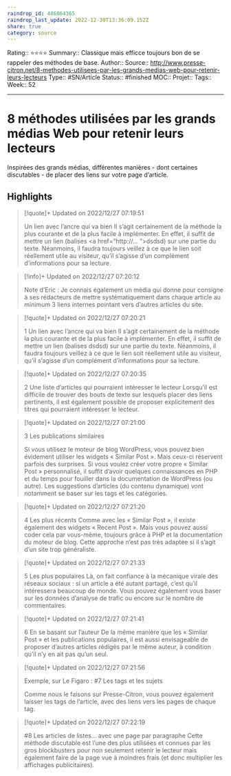 ```yaml
---
raindrop_id: 486064365
raindrop_last_update: 2022-12-30T13:36:09.152Z
share: true
category: source
---
```


Rating:: ⭐⭐⭐⭐
Summary:: Classique mais efficce toujours bon de se rappeler des méthodes de base.
Author::
Source:: http://www.presse-citron.net/8-methodes-utilisees-par-les-grands-medias-web-pour-retenir-leurs-lecteurs
Type:: #SN/Article 
Status:: #finished 
MOC::
Projet:: 
Tags:: 
Week:: 52

***
# 8 méthodes utilisées par les grands médias Web pour retenir leurs lecteurs

Inspirées des grands médias, différentes manières - dont certaines discutables - de placer des liens sur votre page d’article.

## Highlights


> [!quote]+ Updated on 2022/12/27 07:19:51
>
> Un lien avec l’ancre qui va bien Il s’agit certainement de la méthode la plus courante et de la plus facile à implémenter. En effet, il suffit de mettre un lien (balises <a href=”http://… “>dsdsd</a>) sur une partie du texte. Néanmoins, il faudra toujours veillez à ce que le lien soit réellement utile au visiteur, qu’il s’agisse d’un complément d’informations pour sa lecture.

> [!info]+ Updated on 2022/12/27 07:20:12
>
> Note d’Eric : Je connais également un média qui donne pour consigne à ses rédacteurs de mettre systématiquement dans chaque article au minimum 3 liens internes pointant vers d’autres articles du site.

> [!quote]+ Updated on 2022/12/27 07:20:21
>
> 1 Un lien avec l’ancre qui va bien Il s’agit certainement de la méthode la plus courante et de la plus facile à implémenter. En effet, il suffit de mettre un lien (balises dsdsd) sur une partie du texte. Néanmoins, il faudra toujours veillez à ce que le lien soit réellement utile au visiteur, qu’il s’agisse d’un complément d’informations pour sa lecture.

> [!quote]+ Updated on 2022/12/27 07:20:35
>
> 2 Une liste d’articles qui pourraient intéresser le lecteur Lorsqu’il est difficile de trouver des bouts de texte sur lesquels placer des liens pertinents, il est également possible de proposer explicitement des titres qui pourraient intéresser le lecteur.

> [!quote]+ Updated on 2022/12/27 07:21:00
>
> 3 Les publications similaires 
>
>Si vous utilisez le moteur de blog WordPress, vous pouvez bien évidement utiliser les widgets « Similar Post ». Mais ceux-ci réservent parfois des surprises. Si vous voulez créer votre propre « Similar Post » personnalisé, il suffit d’avoir quelques connaissances en PHP et du temps pour fouiller dans la documentation de WordPress (ou autre). Les suggestions d’articles (du contenu dynamique) vont notamment se baser sur les tags et les catégories.

> [!quote]+ Updated on 2022/12/27 07:21:20
>
> 4 Les plus récents Comme avec les « Similar Post », il existe également des widgets « Recent Post ». Mais vous pouvez aussi coder cela par vous-même, toujours grâce à PHP et la documentation du moteur de blog. Cette approche n’est pas très adaptée si il s’agit d’un site trop généraliste.

> [!quote]+ Updated on 2022/12/27 07:21:33
>
> 5 Les plus populaires Là, on fait confiance à la mécanique virale des réseaux sociaux : si un article a été autant partagé, c’est qu’il intéressera beaucoup de monde. Vous pouvez également vous baser sur les données d’analyse de trafic ou encore sur le nombre de commentaires.

> [!quote]+ Updated on 2022/12/27 07:21:41
>
> 6 En se basant sur l’auteur De la même manière que les « Similar Post » et les publications populaires, il est aussi envisageable de proposer d’autres articles rédigés par le même auteur, à condition qu’il n’y en ait pas qu’un seul.

> [!quote]+ Updated on 2022/12/27 07:21:56
>
> Exemple, sur Le Figaro : #7 Les tags et les sujets 
>
>Comme nous le faisons sur Presse-Citron, vous pouvez également laisser les tags de l’article, avec des liens vers les pages de chaque tag.

> [!quote]+ Updated on 2022/12/27 07:22:19
>
> #8 Les articles de listes… avec une page par paragraphe Cette méthode discutable est l’une des plus utilisées et connues par les gros blockbusters pour non seulement retenir le lecteur mais également faire de la page vue à moindres frais (et donc multiplier les affichages publicitaires).
